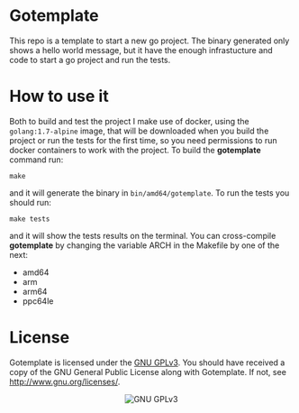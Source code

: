 # Gotemplate
This repo is a template to start a new go project. The binary generated only shows a hello world message, but it have the enough infrastucture and code to start a go project and run the tests.

# How to use it

Both to build and test the project I make use of docker, using the `golang:1.7-alpine` image, that will be downloaded when you build the project or run the tests for the first time, so you need permissions to run docker containers to work with the project. To build the **gotemplate** command run:

```
make
```

and it will generate the binary in `bin/amd64/gotemplate`. To run the tests you should run:

```
make tests
```

and it will show the tests results on the terminal. You can cross-compile **gotemplate** by changing the variable ARCH in the Makefile by one of the next:

* amd64
* arm
* arm64
* ppc64le

# License
Gotemplate is licensed under the [GNU GPLv3](https://www.gnu.org/licenses/gpl.html). You should have received a copy of the GNU General Public License along with Gotemplate. If not, see http://www.gnu.org/licenses/.

<p align="center">
<img src="https://www.gnu.org/graphics/gplv3-127x51.png" alt="GNU GPLv3">
</p>
